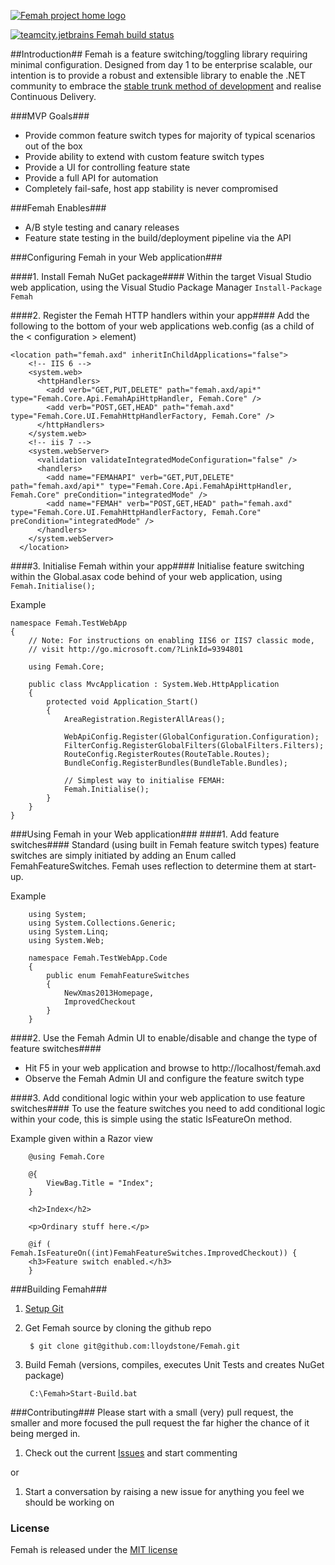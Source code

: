 <a href="https://github.com/lloydstone/femah"><img src="https://f.cloud.github.com/assets/362197/2124054/b67ee748-9237-11e3-8b44-ff2bd7fba50c.png" alt="Femah project home logo"/></a>

<a href="http://teamcity.jetbrains.com/viewType.html?buildTypeId=NetCommunityProjects_Femah_Femah&guest=1"><img src="http://teamcity.jetbrains.com/app/rest/builds/buildType:(id:NetCommunityProjects_Femah_Femah)/statusIcon" alt="teamcity.jetbrains Femah build status"/></a>

##Introduction##
Femah is a feature switching/toggling library requiring minimal configuration.  Designed from day 1 to be enterprise scalable, our intention is to provide a robust and extensible library to enable the .NET community to embrace the [stable trunk method of development](http://paulhammant.com/2013/04/05/what-is-trunk-based-development/) and realise Continuous Delivery.

###MVP Goals###
* Provide common feature switch types for majority of typical scenarios out of the box
* Provide ability to extend with custom feature switch types
* Provide a UI for controlling feature state
* Provide a full API for automation
* Completely fail-safe, host app stability is never compromised

###Femah Enables###
* A/B style testing and canary releases
* Feature state testing in the build/deployment pipeline via the API

###Configuring Femah in your Web application###

####1. Install Femah NuGet package####
Within the target Visual Studio web application, using the Visual Studio Package Manager
```Install-Package Femah```

####2. Register the Femah HTTP handlers within your app####
Add the following to the bottom of your web applications web.config (as a child of the < configuration > element)

```
<location path="femah.axd" inheritInChildApplications="false">
    <!-- IIS 6 -->
    <system.web>
      <httpHandlers>
        <add verb="GET,PUT,DELETE" path="femah.axd/api*" type="Femah.Core.Api.FemahApiHttpHandler, Femah.Core" />
        <add verb="POST,GET,HEAD" path="femah.axd" type="Femah.Core.UI.FemahHttpHandlerFactory, Femah.Core" />
      </httpHandlers>
    </system.web>
    <!-- iis 7 -->
    <system.webServer>
      <validation validateIntegratedModeConfiguration="false" />
      <handlers>
        <add name="FEMAHAPI" verb="GET,PUT,DELETE" path="femah.axd/api*" type="Femah.Core.Api.FemahApiHttpHandler, Femah.Core" preCondition="integratedMode" />
        <add name="FEMAH" verb="POST,GET,HEAD" path="femah.axd" type="Femah.Core.UI.FemahHttpHandlerFactory, Femah.Core" preCondition="integratedMode" />
      </handlers>
    </system.webServer>
  </location>
```

####3. Initialise Femah within your app####
Initialise feature switching within the Global.asax code behind of your web application, using ```Femah.Initialise();```

Example
```
namespace Femah.TestWebApp
{
    // Note: For instructions on enabling IIS6 or IIS7 classic mode, 
    // visit http://go.microsoft.com/?LinkId=9394801

    using Femah.Core;

    public class MvcApplication : System.Web.HttpApplication
    {
        protected void Application_Start()
        {
            AreaRegistration.RegisterAllAreas();

            WebApiConfig.Register(GlobalConfiguration.Configuration);
            FilterConfig.RegisterGlobalFilters(GlobalFilters.Filters);
            RouteConfig.RegisterRoutes(RouteTable.Routes);
            BundleConfig.RegisterBundles(BundleTable.Bundles);

            // Simplest way to initialise FEMAH:
            Femah.Initialise();
        }
    }
}
```
###Using Femah in your Web application###
####1. Add feature switches####
Standard (using built in Femah feature switch types) feature switches are simply initiated by adding an Enum called FemahFeatureSwitches.  Femah uses reflection to determine them at start-up.

Example
```
	using System;
	using System.Collections.Generic;
	using System.Linq;
	using System.Web;

	namespace Femah.TestWebApp.Code
	{
		public enum FemahFeatureSwitches
		{
			NewXmas2013Homepage,
			ImprovedCheckout
		}
	}
```
####2. Use the Femah Admin UI to enable/disable and change the type of feature switches####
* Hit F5 in your web application and browse to http://localhost/femah.axd
* Observe the Femah Admin UI and configure the feature switch type

####3. Add conditional logic within your web application to use feature switches####
To use the feature switches you need to add conditional logic within your code, this is simple using the static IsFeatureOn method.

Example given within a Razor view
```
	@using Femah.Core

	@{
		ViewBag.Title = "Index";
	}

	<h2>Index</h2>

	<p>Ordinary stuff here.</p>

	@if ( Femah.IsFeatureOn((int)FemahFeatureSwitches.ImprovedCheckout)) {
	<h3>Feature switch enabled.</h3>
	}
```

###Building Femah###
1. [Setup Git](http://help.github.com/win-set-up-git/)

1. Get Femah source by cloning the github repo

		$ git clone git@github.com:lloydstone/Femah.git

1. Build Femah (versions, compiles, executes Unit Tests and creates NuGet package) 

		C:\Femah>Start-Build.bat
		
###Contributing###
Please start with a small (very) pull request, the smaller and more focused the pull request the far higher the chance of it being merged in.

1. Check out the current [Issues](https://github.com/lloydstone/femah/issues) and start commenting

or

1. Start a conversation by raising a new issue for anything you feel we should be working on

		
### License ###
Femah is released under the [MIT license](http://opensource.org/licenses/MIT)
